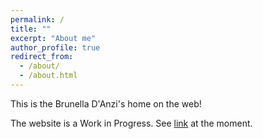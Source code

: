```yaml
---
permalink: /
title: ""
excerpt: "About me"
author_profile: true
redirect_from: 
  - /about/
  - /about.html
---
```

This is the Brunella D'Anzi's home on the web!

The website is a Work in Progress. 
See [link](https://bruni124.webnode.it) at the moment. 




